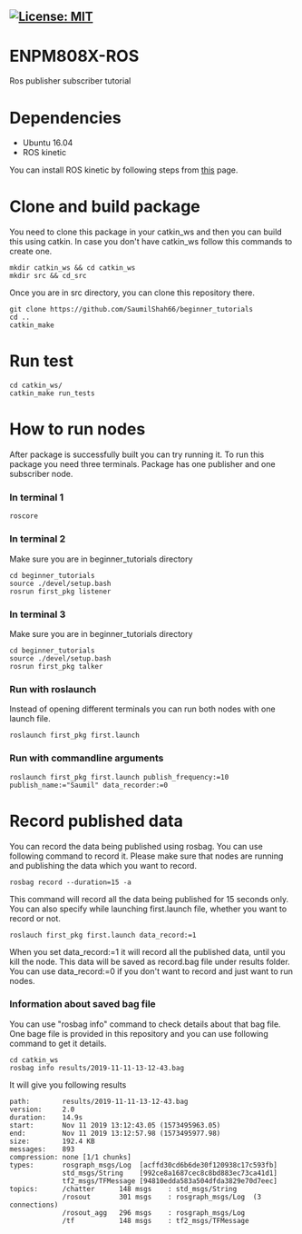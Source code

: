[![License: MIT](https://img.shields.io/badge/License-MIT-green.svg)](https://opensource.org/licenses/MIT)
---

# ENPM808X-ROS
Ros publisher subscriber tutorial

# Dependencies

* Ubuntu 16.04
* ROS kinetic

You can install ROS kinetic by following steps from [this](http://wiki.ros.org/kinetic/Installation/Ubuntu) page.

# Clone and build package
You need to clone this package in your catkin_ws and then you can build this using catkin. In case you don't have catkin_ws follow this commands to create one.
```
mkdir catkin_ws && cd catkin_ws
mkdir src && cd_src
```
Once you are in src directory, you can clone this repository there.

```
git clone https://github.com/SaumilShah66/beginner_tutorials
cd ..
catkin_make

```

# Run test
```
cd catkin_ws/
catkin_make run_tests
```
# How to run nodes

After package is successfully built you can try running it. To run this package you need three terminals. Package has one publisher and one subscriber node.

### In terminal 1
```
roscore
```
### In terminal 2
Make sure you are in beginner_tutorials directory
```
cd beginner_tutorials 
source ./devel/setup.bash
rosrun first_pkg listener
```

### In terminal 3
Make sure you are in beginner_tutorials directory
```
cd beginner_tutorials 
source ./devel/setup.bash
rosrun first_pkg talker
```

### Run with roslaunch
Instead of opening different terminals you can run both nodes with one launch file.

```
roslaunch first_pkg first.launch
``` 

### Run with commandline arguments
```
roslaunch first_pkg first.launch publish_frequency:=10 publish_name:="Saumil" data_recorder:=0
```

# Record published data

You can record the data being published using rosbag. You can use following command to record it. Please make sure that nodes are running and publishing the data which you want to record.
```
rosbag record --duration=15 -a
```
This command will record all the data being published for 15 seconds only. You can also specify while launching first.launch file, whether you want to record or not.
```
roslauch first_pkg first.launch data_record:=1
```
When you set data_record:=1 it will record all the published data, until you kill the node. This data will be saved as record.bag file under results folder. You can use data_record:=0 if you don't want to record and just want to run nodes.

### Information about saved bag file

You can use "rosbag info" command to check details about that bag file. One bage file is provided in this repository and you can use following command to get it details.
```
cd catkin_ws
rosbag info results/2019-11-11-13-12-43.bag
```
It will give you following results
```
path:        results/2019-11-11-13-12-43.bag
version:     2.0
duration:    14.9s
start:       Nov 11 2019 13:12:43.05 (1573495963.05)
end:         Nov 11 2019 13:12:57.98 (1573495977.98)
size:        192.4 KB
messages:    893
compression: none [1/1 chunks]
types:       rosgraph_msgs/Log  [acffd30cd6b6de30f120938c17c593fb]
             std_msgs/String    [992ce8a1687cec8c8bd883ec73ca41d1]
             tf2_msgs/TFMessage [94810edda583a504dfda3829e70d7eec]
topics:      /chatter      148 msgs    : std_msgs/String   
             /rosout       301 msgs    : rosgraph_msgs/Log  (3 connections)
             /rosout_agg   296 msgs    : rosgraph_msgs/Log 
             /tf           148 msgs    : tf2_msgs/TFMessage
```
